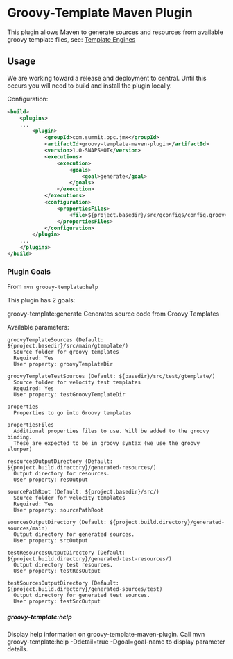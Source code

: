 # Groovy-Template Maven Plugin

This plugin allows Maven to generate sources and resources from available
groovy template files, see: [Template Engines](http://docs.groovy-lang.org/latest/html/documentation/template-engines.html)

## Usage

We are working toward a release and deployment to central.  Until this occurs
you will need to build and install the plugin locally.

Configuration:

```xml
<build>
	<plugins>
	...
		<plugin>
			<groupId>com.summit.opc.jmx</groupId>
			<artifactId>groovy-template-maven-plugin</artifactId>
			<version>1.0-SNAPSHOT</version>
			<executions>
				<execution>
					<goals>
						<goal>generate</goal>
					</goals>
				</execution>
			</executions>
			<configuration>
				<propertiesFiles>
					<file>${project.basedir}/src/gconfigs/config.groovy</file>
				</propertiesFiles>
			</configuration>
		</plugin>
	...
	</plugins>
</build>
```

### Plugin Goals
From `mvn groovy-template:help`

This plugin has 2 goals:

groovy-template:generate
  Generates source code from Groovy Templates

  Available parameters:

    groovyTemplateSources (Default: ${project.basedir}/src/main/gtemplate/)
      Source folder for groovy templates
      Required: Yes
      User property: groovyTemplateDir

    groovyTemplateTestSources (Default: ${basedir}/src/test/gtemplate/)
      Source folder for velocity test templates
      Required: Yes
      User property: testGroovyTemplateDir

    properties
      Properties to go into Groovy templates

    propertiesFiles
      Additional properties files to use. Will be added to the groovy binding.
      These are expected to be in groovy syntax (we use the groovy slurper)

    resourcesOutputDirectory (Default: ${project.build.directory}/generated-resources/)
      Output directory for resources.
      User property: resOutput

    sourcePathRoot (Default: ${project.basedir}/src/)
      Source folder for velocity templates
      Required: Yes
      User property: sourcePathRoot

    sourcesOutputDirectory (Default: ${project.build.directory}/generated-sources/main)
      Output directory for generated sources.
      User property: srcOutput

    testResourcesOutputDirectory (Default: ${project.build.directory}/generated-test-resources/)
      Output directory test resources.
      User property: testResOutput

    testSourcesOutputDirectory (Default: ${project.build.directory}/generated-sources/test)
      Output directory for generated test sources.
      User property: testSrcOutput

##### groovy-template:help
  Display help information on groovy-template-maven-plugin.
  Call mvn groovy-template:help -Ddetail=true -Dgoal=goal-name to display
  parameter details.


